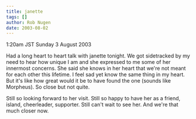 ```yaml
---
title: janette
tags: []
author: Rob Nugen
date: 2003-08-02
---
```


<p class=date>1:20am JST Sunday 3 August 2003</p>

<p>Had a long heart to heart talk with janette tonight.  We got
sidetracked by my need to hear how unique I am and she expressed to me
some of her innermost concerns.  She said she knows in her heart that
we're not meant for each other this lifetime.  I feel sad yet know the
same thing in my heart.  But it's like how great would it be to have
found the one (sounds like Morpheus).  So close but not quite.</p>

<p>Still so looking forward to her visit.  Still so happy to have her
as a friend, island, cheerleader, supporter.  Still can't wait to see
her.  And we're that much closer now.</p>
